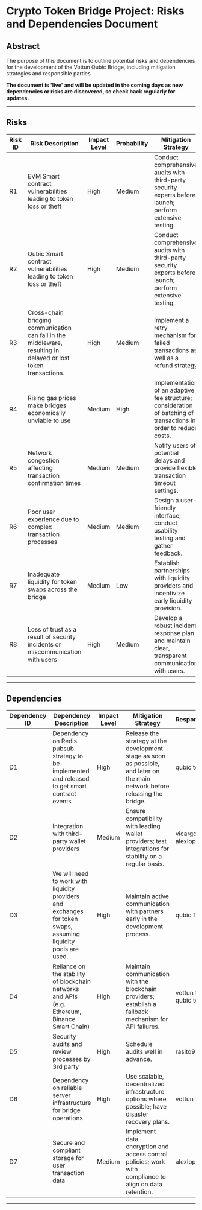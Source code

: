 # Crypto Token Bridge Project: Risks and Dependencies Document

## Abstract
The purpose of this document is to outline potential risks and dependencies for the development of the Vottun Qubic Bridge, including mitigation strategies and responsible parties.

**The document is 'live' and will be updated in the coming days as new dependencies or risks are discovered, so check back regularly for updates.**

---

## Risks

| Risk ID | Risk Description | Impact Level | Probability | Mitigation Strategy | Responsible |
|---------|-------------------|--------------|-------------|----------------------|-------------|
| R1      | EVM Smart contract vulnerabilities leading to token loss or theft | High          | Medium      | Conduct comprehensive audits with third-party security experts before launch; perform extensive testing. | ceseshi |
| R2      | Qubic Smart contract vulnerabilities leading to token loss or theft | High          | Medium      | Conduct comprehensive audits with third-party security experts before launch; perform extensive testing. | anarojoagusti |
| R3      | Cross-chain bridging communication can fail in the middleware, resulting in delayed or lost token transactions. | High          | Medium      | Implement a retry mechanism for failed transactions as well as a refund strategy | alexlopezt |
| R4      | Rising gas prices make bridges economically unviable to use | Medium        | High        | Implementation of an adaptive fee structure; consideration of batching of transactions in order to reduce costs. | alexlopezt, rasito99 |
| R5      | Network congestion affecting transaction confirmation times | Medium        | Medium      | Notify users of potential delays and provide flexible transaction timeout settings. | alexlopezt |
| R6      | Poor user experience due to complex transaction processes | Medium        | Medium      | Design a user-friendly interface; conduct usability testing and gather feedback. | bmora-vottun, vicargo |
| R7      | Inadequate liquidity for token swaps across the bridge | Medium        | Low         | Establish partnerships with liquidity providers and incentivize early liquidity provision. | qubic team |
| R8     | Loss of trust as a result of security incidents or miscommunication with users | High          | Medium      | Develop a robust incident response plan and maintain clear, transparent communication with users. | TBD |

---

## Dependencies

| Dependency ID | Dependency Description | Impact Level | Mitigation Strategy | Responsible |
|---------------|------------------------|--------------|----------------------|-------------|
| D1            | Dependency on Redis pubsub strategy to be implemented and released to get smart contract events | High          | Release the strategy at the development stage as soon as possible, and later on the main network before releasing the bridge. | qubic team |
| D2            | Integration with third-party wallet providers | Medium        | Ensure compatibility with leading wallet providers; test integrations for stability on a regular basis. | vicargo - alexlopezt |
| D3            | We will need to work with liquidity providers and exchanges for token swaps, assuming liquidity pools are used. | High          | Maintain active communication with partners early in the development process. | qubic Team |
| D4            | Reliance on the stability of blockchain networks and APIs (e.g. Ethereum, Binance Smart Chain) | High          | Maintain communication with the blockchain providers; establish a fallback mechanism for API failures. | vottun team, qubic team |
| D5            | Security audits and review processes by 3rd party | High          | Schedule audits well in advance. | rasito99 |
| D6            | Dependency on reliable server infrastructure for bridge operations | High          | Use scalable, decentralized infrastructure options where possible; have disaster recovery plans. | vottun Team |
| D7           | Secure and compliant storage for user transaction data | Medium        | Implement data encryption and access control policies; work with compliance to align on data retention. | alexlopezt |

---
